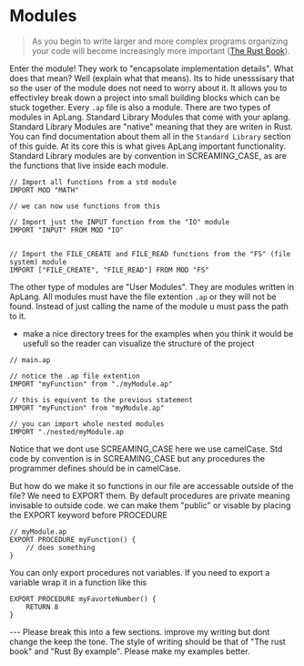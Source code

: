 # Modules

> As you begin to write larger and more complex programs organizing your code will become increasingly more important ([The Rust Book](https://doc.rust-lang.org/stable/book/ch07-00-managing-growing-projects-with-packages-crates-and-modules.html)). 

Enter the module! They work to "encapsolate implementation details". What does that mean? Well (explain what that means). Its to hide unesssisary that so the user of the module does not need to worry about it. It allows you to effectivley break down a project into small building blocks which can be stuck together. Every `.ap` file is also a module. There are two types of modules in ApLang. Standard Library Modules that come with your aplang. Standard Library Modules are "native" meaning that they are writen in Rust. You can find documentation about them all in the `Standard Library` section of this guide. At its core this is what gives ApLang important functionality. Standard Library modules are by convention in SCREAMING_CASE, as are the functions that live inside each module.

```ap
// Import all functions from a std module
IMPORT MOD "MATH"

// we can now use functions from this

// Import just the INPUT function from the "IO" module
IMPORT "INPUT" FROM MOD "IO"


// Import the FILE_CREATE and FILE_READ functions from the "FS" (file system) module
IMPORT ["FILE_CREATE", "FILE_READ"] FROM MOD "FS"
```

The other type of modules are "User Modules". They are modules written in ApLang. All modules must have the file extention `.ap` or they will not be found. Instead of just calling the name of the module u must pass the path to it.

- make a nice directory trees for the examples when you think it would be usefull so the reader   can visualize the structure of the project
```ap
// main.ap

// notice the .ap file extention
IMPORT "myFunction" from "./myModule.ap"

// this is equivent to the previous statement
IMPORT "myFunction" from "myModule.ap"

// you can import whole nested modules
IMPORT "./nested/myModule.ap
```

Notice that we dont use SCREAMING_CASE here we use camelCase. Std code by convention is in SCREAMING_CASE but any procedures the programmer defines should be in camelCase.


But how do we make it so functions in our file are accessable outside of the file? We need to EXPORT them. By default procedures are private meaning invisable to outside code. we can make them "public" or visable by placing the EXPORT keyword before PROCEDURE


```ap
// myModule.ap
EXPORT PROCEDURE myFunction() {
    // does something
}
```

You can only export procedures not variables. If you need to export a variable wrap it in a function like this

```
EXPORT PROCEDURE myFavorteNumber() {
    RETURN 8
}
```


--- Please break this into a few sections. improve my writing but dont change the keep the tone. The style of writing should be that of "The rust book" and "Rust By example". Please make my examples better.